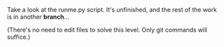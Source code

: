 Take a look at the runme.py script. It's unfinished, and the rest of the work is in another **branch**...

(There's no need to edit files to solve this level. Only git commands will suffice.)

